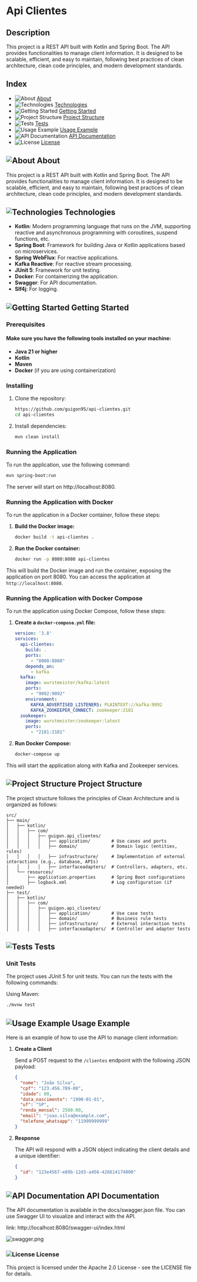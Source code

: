 # Api Clientes

## Description

This project is a REST API built with Kotlin and Spring Boot. The API provides functionalities to manage client information. It is designed to be scalable, efficient, and easy to maintain, following best practices of clean architecture, clean code principles, and modern development standards.

## Index

- ![About](https://img.icons8.com/fluency/15/000000/info.png) [About](#about)
- ![Technologies](https://img.icons8.com/fluency/15/000000/gear.png) [Technologies](#technologies)
- ![Getting Started](https://img.icons8.com/fluency/15/000000/play.png) [Getting Started](#getting-started)
- ![Project Structure](https://img.icons8.com/fluency/15/000000/domain.png) [Project Structure](#project-structure)
- ![Tests](https://img.icons8.com/fluency/15/000000/checklist.png) [Tests](#tests)
- ![Usage Example](https://img.icons8.com/fluency/15/000000/code.png) [Usage Example](#usage-example)
- ![API Documentation](https://img.icons8.com/fluency/15/000000/book.png) [API Documentation](#api-documentation)
- ![License](https://img.icons8.com/fluency/15/000000/law.png) [License](#license)

## ![About](https://img.icons8.com/fluency/19/000000/info.png) About

This project is a REST API built with Kotlin and Spring Boot. The API provides functionalities to manage client information. It is designed to be scalable, efficient, and easy to maintain, following best practices of clean architecture, clean code principles, and modern development standards.

## ![Technologies](https://img.icons8.com/fluency/19/000000/gear.png) Technologies

- **Kotlin**: Modern programming language that runs on the JVM, supporting reactive and asynchronous programming with coroutines, suspend functions, etc.
- **Spring Boot**: Framework for building Java or Kotlin applications based on microservices.
- **Spring WebFlux**: For reactive applications.
- **Kafka Reactive**: For reactive stream processing.
- **JUnit 5**: Framework for unit testing.
- **Docker**: For containerizing the application.
- **Swagger**: For API documentation.
- **Slf4j**: For logging.

## ![Getting Started](https://img.icons8.com/fluency/19/000000/play.png) Getting Started

### Prerequisites

#### Make sure you have the following tools installed on your machine:

- **Java 21 or higher**
- **Kotlin**
- **Maven**
- **Docker** (if you are using containerization)

### Installing

1. Clone the repository:
    ```sh
    https://github.com/guigon95/api-clientes.git
    cd api-clientes
    ```

2. Install dependencies:
    ```sh
    mvn clean install
    ```

### Running the Application

To run the application, use the following command:
```sh
mvn spring-boot:run
```

The server will start on http://localhost:8080.

### Running the Application with Docker

To run the application in a Docker container, follow these steps:

1. **Build the Docker image:**

   ```sh
   docker build -t api-clientes .
   ```

2. **Run the Docker container:**

   ```sh
   docker run -p 8080:8080 api-clientes
   ```

This will build the Docker image and run the container, exposing the application on port 8080. You can access the application at `http://localhost:8080`.

### Running the Application with Docker Compose

To run the application using Docker Compose, follow these steps:

1. **Create a `docker-compose.yml` file:**

   ```yaml
   version: '3.8'
   services:
     api-clientes:
       build: .
       ports:
         - "8080:8080"
       depends_on:
         - kafka
     kafka:
       image: wurstmeister/kafka:latest
       ports:
         - "9092:9092"
       environment:
         KAFKA_ADVERTISED_LISTENERS: PLAINTEXT://kafka:9092
         KAFKA_ZOOKEEPER_CONNECT: zookeeper:2181
     zookeeper:
       image: wurstmeister/zookeeper:latest
       ports:
         - "2181:2181"
   ```

2. **Run Docker Compose:**

   ```sh
   docker-compose up
   ```

This will start the application along with Kafka and Zookeeper services.

## ![Project Structure](https://img.icons8.com/fluency/19/000000/domain.png) Project Structure

The project structure follows the principles of Clean Architecture and is organized as follows:

```
src/
├── main/
│   ├── kotlin/
│   │   ├── com/
│   │   │   ├── guigon.api_clientes/
│   │   │   │   ├── application/        # Use cases and ports
│   │   │   │   ├── domain/             # Domain logic (entities, rules)
│   │   │   │   ├── infrastructure/     # Implementation of external interactions (e.g., database, APIs)
│   │   │   │   ├── interfaceadapters/  # Controllers, adapters, etc.
│   └── resources/
│       ├── application.properties      # Spring Boot configurations
│       ├── logback.xml                 # Log configuration (if needed)
├── test/
│   ├── kotlin/
│   │   ├── com/
│   │   │   ├── guigon.api_clientes/
│   │   │   │   ├── application/        # Use case tests
│   │   │   │   ├── domain/             # Business rule tests
│   │   │   │   ├── infrastructure/     # External interaction tests
│   │   │   │   ├── interfaceadapters/  # Controller and adapter tests
```

## ![Tests](https://img.icons8.com/fluency/19/000000/checklist.png) Tests

### Unit Tests
The project uses JUnit 5 for unit tests. You can run the tests with the following commands:

Using Maven:
```sh
./mvnw test
```

## ![Usage Example](https://img.icons8.com/fluency/15/000000/code.png) Usage Example

Here is an example of how to use the API to manage client information:

1. **Create a Client**

   Send a POST request to the `/clientes` endpoint with the following JSON payload:

   ```json
   {
     "nome": "João Silva",
     "cpf": "123.456.789-00",
     "idade": 80,
     "data_nascimento": "1990-01-01",
     "uf": "SP",
     "renda_mensal": 2500.00,
     "email": "joao.silva@example.com",
     "telefone_whatsapp": "11999999999"
   }
   ```

2. **Response**

   The API will respond with a JSON object indicating the client details and a unique identifier:

   ```json
   {
     "id": "123e4567-e89b-12d3-a456-426614174000"
   }
   ```

## ![API Documentation](https://img.icons8.com/fluency/19/000000/book.png) API Documentation
The API documentation is available in the docs/swagger.json file. You can use Swagger UI to visualize and interact with the API.

link: http://localhost:8080/swagger-ui/index.html

![swagger.png](imagens/openapi.png)

### ![License](https://img.icons8.com/fluency/19/000000/law.png) License
This project is licensed under the Apache 2.0 License - see the LICENSE file for details.